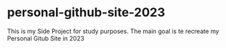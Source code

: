 # personal-github-site-2023
 This is my Side Project for study purposes. The main goal is te recreate my Personal Gitub Site in 2023
